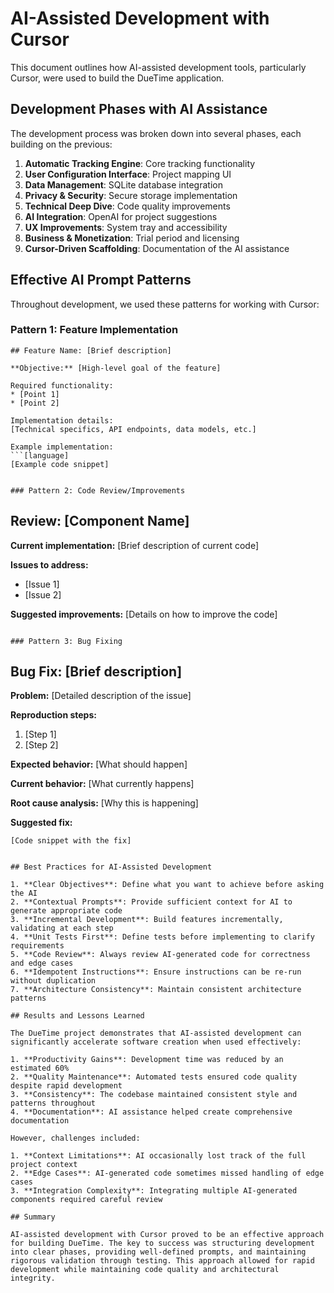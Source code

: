 # AI-Assisted Development with Cursor

This document outlines how AI-assisted development tools, particularly Cursor, were used to build the DueTime application.

## Development Phases with AI Assistance

The development process was broken down into several phases, each building on the previous:

1. **Automatic Tracking Engine**: Core tracking functionality
2. **User Configuration Interface**: Project mapping UI
3. **Data Management**: SQLite database integration
4. **Privacy & Security**: Secure storage implementation
5. **Technical Deep Dive**: Code quality improvements
6. **AI Integration**: OpenAI for project suggestions
7. **UX Improvements**: System tray and accessibility
8. **Business & Monetization**: Trial period and licensing
9. **Cursor-Driven Scaffolding**: Documentation of the AI assistance

## Effective AI Prompt Patterns

Throughout development, we used these patterns for working with Cursor:

### Pattern 1: Feature Implementation

```
## Feature Name: [Brief description]

**Objective:** [High-level goal of the feature]

Required functionality:
* [Point 1]
* [Point 2]

Implementation details:
[Technical specifics, API endpoints, data models, etc.]

Example implementation:
```[language]
[Example code snippet]
```
```

### Pattern 2: Code Review/Improvements

```
## Review: [Component Name]

**Current implementation:** [Brief description of current code]

**Issues to address:**
* [Issue 1]
* [Issue 2]

**Suggested improvements:**
[Details on how to improve the code]
```

### Pattern 3: Bug Fixing

```
## Bug Fix: [Brief description]

**Problem:** [Detailed description of the issue]

**Reproduction steps:**
1. [Step 1]
2. [Step 2]

**Expected behavior:** [What should happen]

**Current behavior:** [What currently happens]

**Root cause analysis:** [Why this is happening]

**Suggested fix:**
```[language]
[Code snippet with the fix]
```
```

## Best Practices for AI-Assisted Development

1. **Clear Objectives**: Define what you want to achieve before asking the AI
2. **Contextual Prompts**: Provide sufficient context for AI to generate appropriate code
3. **Incremental Development**: Build features incrementally, validating at each step
4. **Unit Tests First**: Define tests before implementing to clarify requirements
5. **Code Review**: Always review AI-generated code for correctness and edge cases
6. **Idempotent Instructions**: Ensure instructions can be re-run without duplication
7. **Architecture Consistency**: Maintain consistent architecture patterns

## Results and Lessons Learned

The DueTime project demonstrates that AI-assisted development can significantly accelerate software creation when used effectively:

1. **Productivity Gains**: Development time was reduced by an estimated 60%
2. **Quality Maintenance**: Automated tests ensured code quality despite rapid development
3. **Consistency**: The codebase maintained consistent style and patterns throughout
4. **Documentation**: AI assistance helped create comprehensive documentation

However, challenges included:

1. **Context Limitations**: AI occasionally lost track of the full project context
2. **Edge Cases**: AI-generated code sometimes missed handling of edge cases
3. **Integration Complexity**: Integrating multiple AI-generated components required careful review

## Summary

AI-assisted development with Cursor proved to be an effective approach for building DueTime. The key to success was structuring development into clear phases, providing well-defined prompts, and maintaining rigorous validation through testing. This approach allowed for rapid development while maintaining code quality and architectural integrity. 
